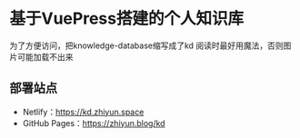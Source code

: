 # 基于VuePress搭建的个人知识库
为了方便访问，把knowledge-database缩写成了kd
阅读时最好用魔法，否则图片可能加载不出来
## 部署站点
- Netlify：https://kd.zhiyun.space
- GitHub Pages：https://zhiyun.blog/kd